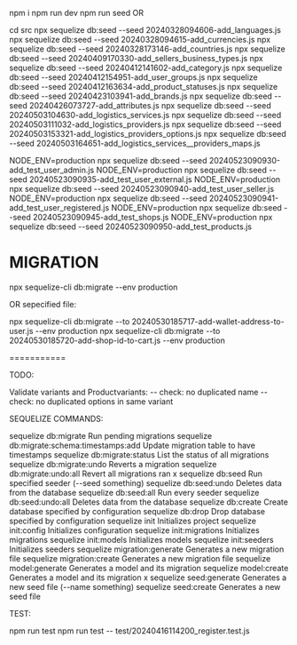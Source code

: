 npm i
npm run dev
npm run seed
OR

cd src
npx sequelize db:seed --seed 20240328094606-add_languages.js
npx sequelize db:seed --seed 20240328094615-add_currencies.js
npx sequelize db:seed --seed 20240328173146-add_countries.js
npx sequelize db:seed --seed 20240409170330-add_sellers_business_types.js
npx sequelize db:seed --seed 20240412141602-add_category.js
npx sequelize db:seed --seed 20240412154951-add_user_groups.js
npx sequelize db:seed --seed 20240412163634-add_product_statuses.js
npx sequelize db:seed --seed 20240423103941-add_brands.js
npx sequelize db:seed --seed 20240426073727-add_attributes.js
npx sequelize db:seed --seed 20240503104630-add_logistics_services.js
npx sequelize db:seed --seed 20240503111032-add_logistics_providers.js
npx sequelize db:seed --seed 20240503153321-add_logistics_providers_options.js
npx sequelize db:seed --seed 20240503164651-add_logistics_services__providers_maps.js

NODE_ENV=production npx sequelize db:seed --seed 20240523090930-add_test_user_admin.js
NODE_ENV=production npx sequelize db:seed --seed 20240523090935-add_test_user_external.js
NODE_ENV=production npx sequelize db:seed --seed 20240523090940-add_test_user_seller.js
NODE_ENV=production npx sequelize db:seed --seed 20240523090941-add_test_user_registered.js
NODE_ENV=production npx sequelize db:seed --seed 20240523090945-add_test_shops.js
NODE_ENV=production npx sequelize db:seed --seed 20240523090950-add_test_products.js

# MIGRATION

npx sequelize-cli db:migrate --env production

OR sepecified file:

npx sequelize-cli db:migrate --to 20240530185717-add-wallet-address-to-user.js --env production
npx sequelize-cli db:migrate --to 20240530185720-add-shop-id-to-cart.js --env production

===========



TODO:

Validate variants and Productvariants:
-- check: no duplicated name
-- check: no duplicated options in same variant



SEQUELIZE COMMANDS:

  sequelize db:migrate                        Run pending migrations
  sequelize db:migrate:schema:timestamps:add  Update migration table to have timestamps
  sequelize db:migrate:status                 List the status of all migrations
  sequelize db:migrate:undo                   Reverts a migration
  sequelize db:migrate:undo:all               Revert all migrations ran
x sequelize db:seed                           Run specified seeder (--seed something)
  sequelize db:seed:undo                      Deletes data from the database
  sequelize db:seed:all                       Run every seeder
  sequelize db:seed:undo:all                  Deletes data from the database
  sequelize db:create                         Create database specified by configuration
  sequelize db:drop                           Drop database specified by configuration
  sequelize init                              Initializes project
  sequelize init:config                       Initializes configuration
  sequelize init:migrations                   Initializes migrations
  sequelize init:models                       Initializes models
  sequelize init:seeders                      Initializes seeders
  sequelize migration:generate                Generates a new migration file
  sequelize migration:create                  Generates a new migration file
  sequelize model:generate                    Generates a model and its migration
  sequelize model:create                      Generates a model and its migration
x sequelize seed:generate                     Generates a new seed file (--name something)
  sequelize seed:create                       Generates a new seed file


TEST:

  npm run test
  npm run test -- test/20240416114200_register.test.js
